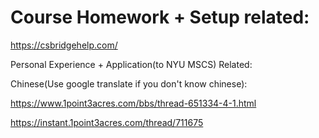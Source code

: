 # Course Homework + Setup related: 

https://csbridgehelp.com/ 



Personal Experience + Application(to NYU MSCS) Related:

Chinese(Use google translate if you don't know chinese):

https://www.1point3acres.com/bbs/thread-651334-4-1.html

https://instant.1point3acres.com/thread/711675